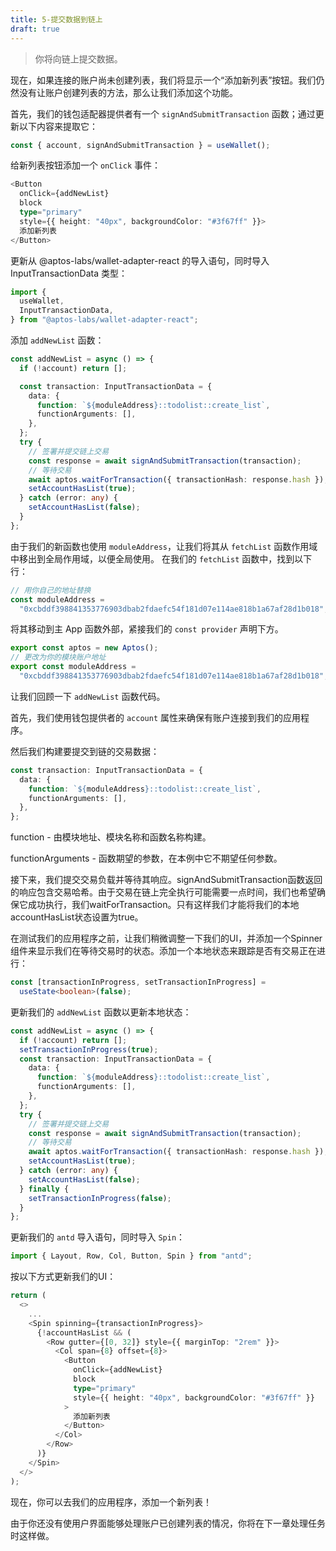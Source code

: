 ```yaml
---
title: 5-提交数据到链上
draft: true
---
```

> 你将向链上提交数据。

现在，如果连接的账户尚未创建列表，我们将显示一个“添加新列表”按钮。我们仍然没有让账户创建列表的方法，那么让我们添加这个功能。

首先，我们的钱包适配器提供者有一个 `signAndSubmitTransaction` 函数；通过更新以下内容来提取它：

```ts
const { account, signAndSubmitTransaction } = useWallet();
```

给新列表按钮添加一个 `onClick` 事件：

```ts
<Button
  onClick={addNewList}
  block
  type="primary"
  style={{ height: "40px", backgroundColor: "#3f67ff" }}>
  添加新列表
</Button>
```

更新从 @aptos-labs/wallet-adapter-react 的导入语句，同时导入 InputTransactionData 类型：

```ts
import {
  useWallet,
  InputTransactionData,
} from "@aptos-labs/wallet-adapter-react";
```

添加 `addNewList` 函数：

```ts
const addNewList = async () => {
  if (!account) return [];

  const transaction: InputTransactionData = {
    data: {
      function: `${moduleAddress}::todolist::create_list`,
      functionArguments: [],
    },
  };
  try {
    // 签署并提交链上交易
    const response = await signAndSubmitTransaction(transaction);
    // 等待交易
    await aptos.waitForTransaction({ transactionHash: response.hash });
    setAccountHasList(true);
  } catch (error: any) {
    setAccountHasList(false);
  }
};
```

由于我们的新函数也使用 `moduleAddress`，让我们将其从 `fetchList` 函数作用域中移出到全局作用域，以便全局使用。
在我们的 `fetchList` 函数中，找到以下行：

```ts
// 用你自己的地址替换
const moduleAddress =
  "0xcbddf398841353776903dbab2fdaefc54f181d07e114ae818b1a67af28d1b018";
```

将其移动到主 App 函数外部，紧接我们的 `const provider` 声明下方。

```ts
export const aptos = new Aptos();
// 更改为你的模块账户地址
export const moduleAddress =
  "0xcbddf398841353776903dbab2fdaefc54f181d07e114ae818b1a67af28d1b018";
```

让我们回顾一下 `addNewList` 函数代码。

首先，我们使用钱包提供者的 `account` 属性来确保有账户连接到我们的应用程序。

然后我们构建要提交到链的交易数据：

```ts
const transaction: InputTransactionData = {
  data: {
    function: `${moduleAddress}::todolist::create_list`,
    functionArguments: [],
  },
};
```

function - 由模块地址、模块名称和函数名称构建。

functionArguments - 函数期望的参数，在本例中它不期望任何参数。

接下来，我们提交交易负载并等待其响应。signAndSubmitTransaction函数返回的响应包含交易哈希。由于交易在链上完全执行可能需要一点时间，我们也希望确保它成功执行，我们waitForTransaction。只有这样我们才能将我们的本地accountHasList状态设置为true。

在测试我们的应用程序之前，让我们稍微调整一下我们的UI，并添加一个Spinner组件来显示我们在等待交易时的状态。添加一个本地状态来跟踪是否有交易正在进行：

```ts
const [transactionInProgress, setTransactionInProgress] =
  useState<boolean>(false);
```

更新我们的 `addNewList` 函数以更新本地状态：

```ts
const addNewList = async () => {
  if (!account) return [];
  setTransactionInProgress(true);
  const transaction: InputTransactionData = {
    data: {
      function: `${moduleAddress}::todolist::create_list`,
      functionArguments: [],
    },
  };
  try {
    // 签署并提交链上交易
    const response = await signAndSubmitTransaction(transaction);
    // 等待交易
    await aptos.waitForTransaction({ transactionHash: response.hash });
    setAccountHasList(true);
  } catch (error: any) {
    setAccountHasList(false);
  } finally {
    setTransactionInProgress(false);
  }
};
```

更新我们的 `antd` 导入语句，同时导入 `Spin`：

```ts
import { Layout, Row, Col, Button, Spin } from "antd";
```
按以下方式更新我们的UI：

```ts
return (
  <>
    ...
    <Spin spinning={transactionInProgress}>
      {!accountHasList && (
        <Row gutter={[0, 32]} style={{ marginTop: "2rem" }}>
          <Col span={8} offset={8}>
            <Button
              onClick={addNewList}
              block
              type="primary"
              style={{ height: "40px", backgroundColor: "#3f67ff" }}
            >
              添加新列表
            </Button>
          </Col>
        </Row>
      )}
    </Spin>
  </>
);
```

现在，你可以去我们的应用程序，添加一个新列表！

由于你还没有使用户界面能够处理账户已创建列表的情况，你将在下一章处理任务时这样做。
